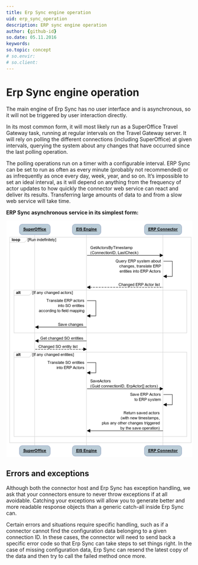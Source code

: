 ```yaml
---
title: Erp Sync engine operation
uid: erp_sync_operation
description: ERP sync engine operation
author: {github-id}
so.date: 05.11.2016
keywords:
so.topic: concept
# so.envir:
# so.client:
---
```


# Erp Sync engine operation

The main engine of Erp Sync has no user interface and is asynchronous, so it will not be triggered by user interaction directly.

In its most common form, it will most likely run as a SuperOffice Travel Gateway task, running at regular intervals on the Travel Gateway server. It will rely on polling the different connections (including SuperOffice) at given intervals, querying the system about any changes that have occurred since the last polling operation.

The polling operations run on a timer with a configurable interval. ERP Sync can be set to run as often as every minute (probably not recommended) or as infrequently as once every day, week, year, and so on. It’s impossible to set an ideal interval, as it will depend on anything from the frequency of actor updates to how quickly the connector web service can react and deliver its results. Transferring large amounts of data to and from a slow web service will take time.

**ERP Sync asynchronous service in its simplest form:**

![ALT][img1]

## Errors and exceptions

Although both the connector host and Erp Sync has exception handling, we ask that your connectors ensure to never throw exceptions if at all avoidable. Catching your exceptions will allow you to generate better and more readable response objects than a generic catch-all inside Erp Sync can.

Certain errors and situations require specific handling, such as if a connector cannot find the configuration data belonging to a given connection ID. In these cases, the connector will need to send back a specific error code so that Erp Sync can take steps to set things right. In the case of missing configuration data, Erp Sync can resend the latest copy of the data and then try to call the failed method once more.

<!-- Referenced images -->
[img1]: media/image010.png
